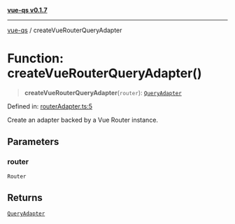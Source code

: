 [**vue-qs v0.1.7**](../README.md)

***

[vue-qs](../README.md) / createVueRouterQueryAdapter

# Function: createVueRouterQueryAdapter()

> **createVueRouterQueryAdapter**(`router`): [`QueryAdapter`](../type-aliases/QueryAdapter.md)

Defined in: [routerAdapter.ts:5](https://github.com/iamsomraj/vue-qs/blob/378080a2660a9e11e7a8aeeb6d49a010f9b64ee4/src/routerAdapter.ts#L5)

Create an adapter backed by a Vue Router instance.

## Parameters

### router

`Router`

## Returns

[`QueryAdapter`](../type-aliases/QueryAdapter.md)
